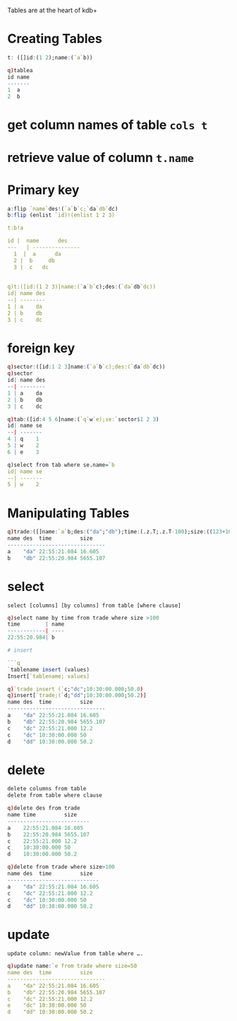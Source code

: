 Tables are at the heart of kdb+

# Creating Tables
```q
t: ([]id:(1 2);name:(`a`b))

q)tablea
id name
-------
1  a   
2  b 
```

# get column names of table `cols t`

# retrieve value of column `t.name`

# Primary key
```q
a:flip `name`des!(`a`b`c;`da`db`dc)
b:flip (enlist `id)!(enlist 1 2 3)

t:b!a

id |  name      des
---   | ---------------
  1  |  a      da
  2 |  b     db
  3 |  c   dc
  
 
q)t:([id:(1 2 3)]name:(`a`b`c);des:(`da`db`dc))
id| name des
--| --------
1 | a    da 
2 | b    db 
3 | c    dc 
```
# foreign key

```q
q)sector:([id:1 2 3]name:(`a`b`c);des:(`da`db`dc))
q)sector
id| name des
--| --------
1 | a    da 
2 | b    db 
3 | c    dc 

q)tab:([id:4 5 6]name:(`q`w`e);se:`sector$1 2 3)
id| name se
--| -------
4 | q    1 
5 | w    2 
6 | e    3 

q)select from tab where se.name=`b
id| name se
--| -------
5 | w    2 

```

# Manipulating Tables
```q
q)trade:([]name:`a`b;des:("da";"db");time:(.z.T;.z.T-100);size:((123+10*1.2)*0.123;(1213+130*1.22)*4.123))
name des  time         size    
-------------------------------
a    "da" 22:55:21.084 16.605  
b    "db" 22:55:20.984 5655.107
```

# select
`select [columns] [by columns] from table [where clause]`

```q
q)select name by time from trade where size >100
time        | name
------------| ----
22:55:20.984| b  

# insert

```q
`tablename insert (values)
Insert[`tablename; values]
```

```q
q)`trade insert (`c;"dc";10:30:00.000;50.0)
q)insert[`trade;(`d;"dd";10:30:00.000;50.2)]
name des  time         size    
-------------------------------
a    "da" 22:55:21.084 16.605  
b    "db" 22:55:20.984 5655.107
c    "dc" 22:55:21.000 12.2    
c    "dc" 10:30:00.000 50      
d    "dd" 10:30:00.000 50.2   
```
# delete
```q
delete columns from table
delete from table where clause
```

```q
q)delete des from trade
name time         size    
--------------------------
a    22:55:21.084 16.605  
b    22:55:20.984 5655.107
c    22:55:21.000 12.2    
c    10:30:00.000 50      
d    10:30:00.000 50.2  

q)delete from trade where size>100
name des  time         size  
-----------------------------
a    "da" 22:55:21.084 16.605
c    "dc" 22:55:21.000 12.2  
c    "dc" 10:30:00.000 50    
d    "dd" 10:30:00.000 50.2  
```

# update
`update column: newValue from table where ….`

```q
q)update name:`e from trade where size=50
name des  time         size    
-------------------------------
a    "da" 22:55:21.084 16.605  
b    "db" 22:55:20.984 5655.107
c    "dc" 22:55:21.000 12.2    
e    "dc" 10:30:00.000 50      
d    "dd" 10:30:00.000 50.2  
```

